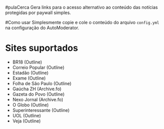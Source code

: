 #pulaCerca
Gera links para o acesso alternativo ao conteúdo das notícias protegidas por paywall simples.

#Como usar
Simplesmente copie e cole o conteúdo do arquivo `config.yml` na configuração do AutoModerator.

# Sites suportados
- BR18 (Outline)
- Correio Popular (Outline)
- Estadão (Outline)
- Exame (Outline)
- Folha de São Paulo (Outline)
- Gaúcha ZH (Archive.fo)
- Gazeta do Povo (Outline)
- Nexo Jornal (Archive.fo)
- O Globo (Outline)
- Superinteressante (Outline)
- UOL (Outline)
- Veja (Outline)
